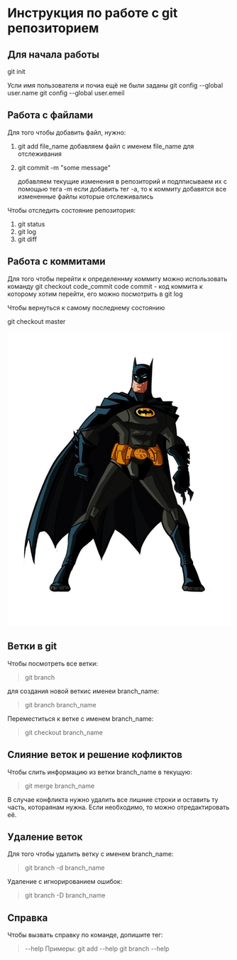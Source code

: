 # Инструкция по работе с git репозиторием

## Для начала работы
git init

Усли имя пользователя и почиа ещё не были заданы
git config --global user.name
git config --global user.emeil


## Работа с файлами

Для того чтобы добавить файл, нужно:
1. git add file_name
    добавляем файл с именем file_name для отслеживания
2. git commit -m "some message"

    добавляем текущие изменения в репозиторий и подлписываем их с помощью тега -m
    если добавить тег -a, то к коммиту добавятся все измененные файлы которые отслеживались

Чтобы отследить состояние репозитория:
1. git status
2. git log
3. git diff


## Работа с коммитами
Для того чтобы перейти к определеннму коммиту можно использовать команду
git checkout code_commit
    code commit - код коммита к которому хотим перейти, его можно посмотрить в git log

Чтобы вернуться к самому последнему состоянию

git checkout master

![batman](batman.jpg)


## Ветки в git
Чтобы посмотреть все ветки:
> git branch

для создания новой веткис именеи branch_name:
> git branch branch_name

Переместиться к ветке с именем branch_name:
> git checkout branch_name

## Слияние веток и решение кофликтов
Чтобы слить информацию из ветки branch_name в текущую:
> git merge branch_name

В случае конфликта нужно удалить все лишние строки и оставить ту часть, котораянам нужна. Если необходимо, то можно отредактировать её.

## Удаление веток
Для того чтобы удалить ветку с именем branch_name:
> git branch -d branch_name

Удаление с игнорированием ошибок:
> git branch -D branch_name

## Справка
Чтобы вызвать справку по команде, допишите тег:
> --help
Примеры:
> git add --help
> git branch --help